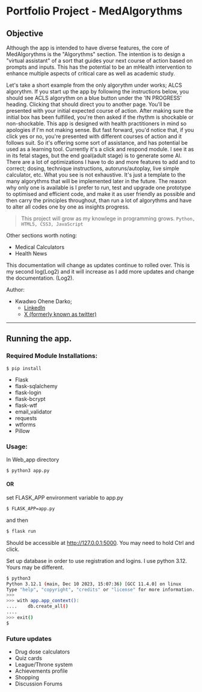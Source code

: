 # Portfolio Project - MedAlgorythms

## Objective
Although the app is intended to have diverse features, the core of MedAlgorythms is the "Algorythms" section. The intention is to design a "virtual assistant" of a sort that guides your next course of action based on prompts and inputs. This has the potential to be an mHealth intervention to enhance multiple aspects of critical care as well as academic study.

Let's take a short example from the only algorythm under works; ALCS algorythm.
If you start up the app by following the instructions below, you should see ACLS algorythm on a blue button under the 'IN PROGRESS' heading. Clicking that should direct you to another page. You'll be presented with your initial expected course of action. After making sure the initial box has been fulfilled, you're then asked if the rhythm is shockable or non-shockable. This app is designed with health practitioners in mind so apologies if I'm not making sense. But fast forward, you'd notice that, if you click yes or no, you're presented with different courses of action and it follows suit. So it's offering some sort of assistance, and has potential be used as a learning tool.
Currently it's a click and respond module. I see it as in its fetal stages, but the end goal(adult stage) is to generate some AI. 
There are a lot of optimizations I have to do and more features to add and to correct; dosing, technique instructions, autoruns/autoplay, live simple calculator, etc.
What you see is not exhaustive. It's just a template to the many algorythms that will be implemented later in the future. The reason why only one is available is I prefer to run, test and upgrade one prototype to optimised and efficient code, and make it as user friendly as possible and then carry the principles throughout, than run a lot of algorythms and have to alter all codes one by one as insights progress.

  >This project will grow as my knowlege in programming grows.
  ```Python, HTML5, CSS3, JavaScript```

Other sections worth noting:
* Medical Calculators
* Health News

This documentation will change as updates continue to rolled over. This is my second log(Log2) and it will increase as I add more updates and change the documentation.
(Log2).


Author: 
* Kwadwo Ohene Darko; 
  * [LinkedIn](https://www.linkedin.com/in/dr-kwadwo-ohene-darko "Kwadwo Ohene Darko, PharmD")
  * [X (formerly known as twitter)](https://x.com/ohene_kwadwo?t=Z9WjeZ5vPnkROslQYfWiVA&s=09 "@ohene_kwadwo")


-------
## Running the app.

### Required Module Installations:
`$ pip install `
* Flask
* flask-sqlalchemy
* flask-login
* flask-bcrypt
* flask-wtf
* email_validator
* requests
* wtforms
* Pillow

### Usage:
In Web_app directory
```bash
$ python3 app.py
```
#### OR
 set FLASK_APP environment variable to app.py
```bash
$ FLASK_APP=app.py
```

and then
```bash
$ flask run
```

Should be accessible at http://127.0.0.1:5000. You may need to hold Ctrl and click.

Set up database in order to use registration and logins. I use python 3.12. Yours may be different.
```bash
$ python3
Python 3.12.1 (main, Dec 10 2023, 15:07:36) [GCC 11.4.0] on linux
Type "help", "copyright", "credits" or "license" for more information.
>>>
>>> with app.app_context():
....    db.create_all()
....
>>> exit()
$
```


### Future updates
* Drug dose calculators
* Quiz cards
* League/Throne system
* Achievements profile
* Shopping
* Discussion Forums